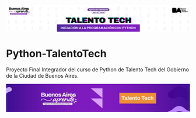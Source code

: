 ![Talento Tech](./img/python.jpg)

# Python-TalentoTech

Proyecto Final Integrador del curso de Python de Talento Tech del Gobierno de la Ciudad de Buenos Aires. 

![Talento Tech](./img/Talentotech.png)